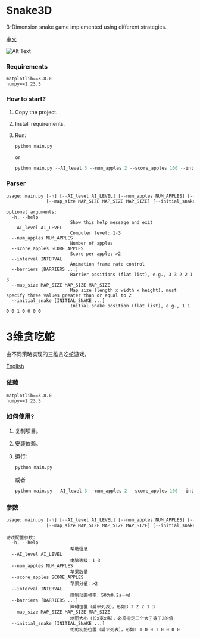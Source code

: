 # Snake3D

3-Dimension snake game implemented using different strategies.

[中文](#3维贪吃蛇)

![Alt Text](./demo.gif)

### Requirements



```
matplotlib==3.8.0
numpy==1.23.5
```



### How to start?



1. Copy the project.

2. Install requirements.

3. Run:

   ```python
   python main.py
   ```

   or

   ```python
   python main.py --AI_level 3 --num_apples 2 --score_apples 100 --interval 50 --barriers 3 3 2 2 1 3 --map_size 5 5 5 --initial_snake 1 1 0 0 1 0 0 0 0
   
   ```

   

### Parser

```python
usage: main.py [-h] [--AI_level AI_LEVEL] [--num_apples NUM_APPLES] [--score_apples SCORE_APPLES] [--interval INTERVAL] [--barriers [BARRIERS ...]]
               [--map_size MAP_SIZE MAP_SIZE MAP_SIZE] [--initial_snake [INITIAL_SNAKE ...]]
```

```
optional arguments:
  -h, --help            
  						Show this help message and exit
  --AI_level AI_LEVEL   
  						Computer level: 1-3
  --num_apples NUM_APPLES
                        Number of apples
  --score_apples SCORE_APPLES
                        Score per apple: >2
  --interval INTERVAL   
  						Animation frame rate control
  --barriers [BARRIERS ...]
                        Barrier positions (flat list), e.g., 3 3 2 2 1 3
  --map_size MAP_SIZE MAP_SIZE MAP_SIZE
                        Map size (length x width x height), must specify three values greater than or equal to 2
  --initial_snake [INITIAL_SNAKE ...]
                        Initial snake position (flat list), e.g., 1 1 0 0 1 0 0 0 0
```





# 3维贪吃蛇



由不同策略实现的三维贪吃蛇游戏。

[English](#snake3d)

### 依赖



```
matplotlib==3.8.0
numpy==1.23.5
```



### 如何使用?



1. 复制项目。

2. 安装依赖。

3. 运行:

   ```python
   python main.py
   ```

   或者

   ```python
   python main.py --AI_level 3 --num_apples 2 --score_apples 100 --interval 50 --barriers 3 3 2 2 1 3 --map_size 5 5 5 --initial_snake 1 1 0 0 1 0 0 0 0
   
   ```

   

### 参数

```python
usage: main.py [-h] [--AI_level AI_LEVEL] [--num_apples NUM_APPLES] [--score_apples SCORE_APPLES] [--interval INTERVAL] [--barriers [BARRIERS ...]]
               [--map_size MAP_SIZE MAP_SIZE MAP_SIZE] [--initial_snake [INITIAL_SNAKE ...]]
```

```
游戏配置参数:
  -h, --help            
  						帮助信息
  --AI_level AI_LEVEL   
  						电脑等级：1-3
  --num_apples NUM_APPLES
                        苹果数量
  --score_apples SCORE_APPLES
                        苹果分值：>2
  --interval INTERVAL   
  						控制动画帧率，50为0.2s一帧
  --barriers [BARRIERS ...]
                        障碍位置（扁平列表），形如3 3 2 2 1 3
  --map_size MAP_SIZE MAP_SIZE MAP_SIZE
                        地图大小（长x宽x高），必须指定三个大于等于2的值
  --initial_snake [INITIAL_SNAKE ...]
                        蛇的初始位置（扁平列表），形如1 1 0 0 1 0 0 0 0
```

